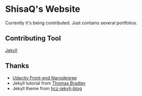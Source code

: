 # ShisaQ's Website

Currently it's being contributed. Just contains several portfolios.

## Contributing Tool

[Jekyll](https://jekyllrb.com/)

## Thanks

* [Udacity Front-end Nanodegree](https://www.udacity.com/course/front-end-web-developer-nanodegree--nd001)
* Jekyll tutorial from [Thomas Bradley](https://www.youtube.com/channel/UCj4qGjIQCZdL5nIUaoFHanA)
* Jekyll theme from [hcz-jekyll-blog](https://github.com/ashutosh2k12/hcz-jekyll-blog)
